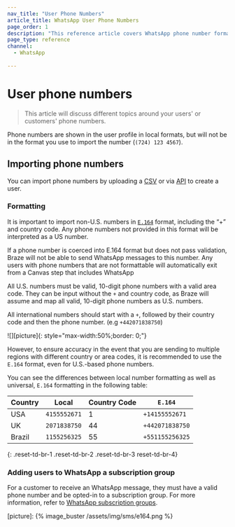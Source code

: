 ```yaml
---
nav_title: "User Phone Numbers"
article_title: WhatsApp User Phone Numbers
page_order: 1
description: "This reference article covers WhatsApp phone number formatting, how to importing phone numbers, as well as how to add users to WhatsApp subscription groups."
page_type: reference
channel: 
  - WhatsApp
  
---
```


# User phone numbers

> This article will discuss different topics around your users' or customers' phone numbers.

Phone numbers are shown in the user profile in local formats, but will not be in the format you use to import the number (`(724) 123 4567`).

## Importing phone numbers

You can import phone numbers by uploading a [CSV]({{site.baseurl}}/user_guide/data_and_analytics/user_data_collection/user_import/#csv) or via [API]({{site.baseurl}}/api/endpoints/user_data/#user-track-endpoint) to create a user.

### Formatting

It is important to import non-U.S. numbers in [`E.164`](https://en.wikipedia.org/wiki/e.164) format, including the “+” and country code. Any phone numbers not provided in this format will be interpreted as a US number.  

If a phone number is coerced into E.164 format but does not pass validation, Braze will not be able to send WhatsApp messages to this number. Any users with phone numbers that are not formattable will automatically exit from a Canvas step that includes WhatsApp

All U.S. numbers must be valid, 10-digit phone numbers with a valid area code. They can be input without the `+` and country code, as Braze will assume and map all valid, 10-digit phone numbers as U.S. numbers.

All international numbers should start with a `+`, followed by their country code and then the phone number. (e.g `+442071838750`)

![][picture]{: style="max-width:50%;border: 0;"}

However, to ensure accuracy in the event that you are sending to multiple regions with different country or area codes, it is recommended to use the `E.164` format, even for U.S.-based phone numbers.

You can see the differences between local number formatting as well as universal, `E.164` formatting in the following table:

| Country | Local | Country Code | `E.164` |
|---|---|---|---|
| USA | `4155552671` | 1 | `+14155552671` |
| UK | `2071838750` | 44 | `+442071838750` |
| Brazil | `1155256325` | 55 | `+551155256325` |
{: .reset-td-br-1 .reset-td-br-2 .reset-td-br-3 reset-td-br-4}

### Adding users to WhatsApp a subscription group

For a customer to receive an WhatsApp message, they must have a valid phone number and be opted-in to a subscription group. For more information, refer to [WhatsApp subscription groups]({{site.baseurl}}/user_guide/message_building_by_channel/whatsapp/user_subscription/).

[picture]: {% image_buster /assets/img/sms/e164.png %}

